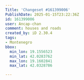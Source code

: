 ```yaml
---
Title: 'Changeset #161399006'
PublishDate: 2025-01-15T23:22:36Z
id: 161399006
user: Ancap-chan
comment: houses and roads
created_by: iD 2.30.4
tags:
- Montenegro
bbox:
  min_lon: 19.1556523
  min_lat: 42.0283762
  max_lon: 19.1602841
  max_lat: 42.0328786

---
```

